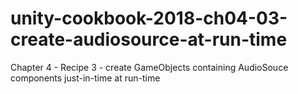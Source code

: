# unity-cookbook-2018-ch04-03-create-audiosource-at-run-time
Chapter 4 - Recipe 3 - create GameObjects containing AudioSouce components just-in-time at run-time

